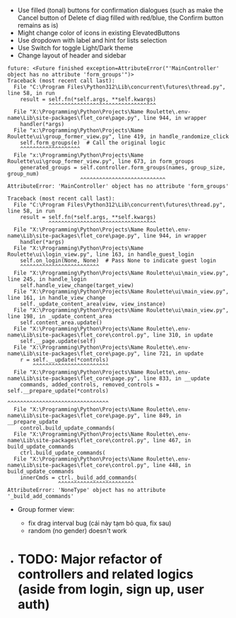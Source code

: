 - Use filled (tonal) buttons for confirmation dialogues (such as make the Cancel button of Delete cf diag filled with red/blue, the Confirm button remains as is)
- Might change color of icons in existing ElevatedButtons
- Use dropdown with label and hint for lists selection
- Use Switch for toggle Light/Dark theme
- Change layout of header and sidebar

```log
future: <Future finished exception=AttributeError("'MainController' object has no attribute 'form_groups'")>
Traceback (most recent call last):
  File "C:\Program Files\Python312\Lib\concurrent\futures\thread.py", line 58, in run
    result = self.fn(*self.args, **self.kwargs)
             ^^^^^^^^^^^^^^^^^^^^^^^^^^^^^^^^^^
  File "X:\Programming\Python\Projects\Name Roulette\.env-name\Lib\site-packages\flet_core\page.py", line 944, in wrapper
    handler(*args)
  File "x:\Programming\Python\Projects\Name Roulette\ui\group_former_view.py", line 419, in handle_randomize_click
    self.form_groups(e)  # Call the original logic
    ^^^^^^^^^^^^^^^^^^^
  File "x:\Programming\Python\Projects\Name Roulette\ui\group_former_view.py", line 673, in form_groups
    generated_groups = self.controller.form_groups(names, group_size, group_num)
                       ^^^^^^^^^^^^^^^^^^^^^^^^^^^
AttributeError: 'MainController' object has no attribute 'form_groups'
```

```log
Traceback (most recent call last):
  File "C:\Program Files\Python312\Lib\concurrent\futures\thread.py", line 58, in run
    result = self.fn(*self.args, **self.kwargs)
             ^^^^^^^^^^^^^^^^^^^^^^^^^^^^^^^^^^
  File "X:\Programming\Python\Projects\Name Roulette\.env-name\Lib\site-packages\flet_core\page.py", line 944, in wrapper
    handler(*args)
  File "X:\Programming\Python\Projects\Name Roulette\ui\login_view.py", line 163, in handle_guest_login
    self.on_login(None, None)  # Pass None to indicate guest login
    ^^^^^^^^^^^^^^^^^^^^^^^^^
  File "X:\Programming\Python\Projects\Name Roulette\ui\main_view.py", line 245, in handle_login
    self.handle_view_change(target_view)
  File "X:\Programming\Python\Projects\Name Roulette\ui\main_view.py", line 161, in handle_view_change
    self._update_content_area(view, view_instance)
  File "X:\Programming\Python\Projects\Name Roulette\ui\main_view.py", line 198, in _update_content_area
    self.content_area.update()
  File "X:\Programming\Python\Projects\Name Roulette\.env-name\Lib\site-packages\flet_core\control.py", line 310, in update
    self.__page.update(self)
  File "X:\Programming\Python\Projects\Name Roulette\.env-name\Lib\site-packages\flet_core\page.py", line 721, in update
    r = self.__update(*controls)
        ^^^^^^^^^^^^^^^^^^^^^^^^
  File "X:\Programming\Python\Projects\Name Roulette\.env-name\Lib\site-packages\flet_core\page.py", line 833, in __update
    commands, added_controls, removed_controls = self.__prepare_update(*controls)
                                                 ^^^^^^^^^^^^^^^^^^^^^^^^^^^^^^^^
  File "X:\Programming\Python\Projects\Name Roulette\.env-name\Lib\site-packages\flet_core\page.py", line 849, in __prepare_update
    control.build_update_commands(
  File "X:\Programming\Python\Projects\Name Roulette\.env-name\Lib\site-packages\flet_core\control.py", line 467, in build_update_commands
    ctrl.build_update_commands(
  File "X:\Programming\Python\Projects\Name Roulette\.env-name\Lib\site-packages\flet_core\control.py", line 448, in build_update_commands
    innerCmds = ctrl._build_add_commands(
                ^^^^^^^^^^^^^^^^^^^^^^^^
AttributeError: 'NoneType' object has no attribute '_build_add_commands'
```



- Group former view:
  + fix drag interval bug (cái này tạm bỏ qua, fix sau)
  + random (no gender) doesn't work


- # TODO: Major refactor of controllers and related logics (aside from login, sign up, user auth)

